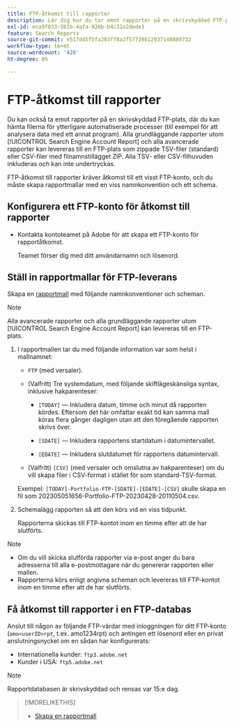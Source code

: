 ```yaml
---
title: FTP-åtkomst till rapporter
description: Lär dig hur du tar emot rapporter på en skrivskyddad FTP-plats.
exl-id: eca9f033-5b1b-4afa-926b-b4c31e2dede3
feature: Search Reports
source-git-commit: e517dd5f5fa283ff8a2f57728612937148889732
workflow-type: tm+mt
source-wordcount: '428'
ht-degree: 0%

---
```


# FTP-åtkomst till rapporter

Du kan också ta emot rapporter på en skrivskyddad FTP-plats, där du kan hämta filerna för ytterligare automatiserade processer (till exempel för att analysera data med ett annat program). Alla grundläggande rapporter utom [!UICONTROL Search Engine Account Report] och alla avancerade rapporter kan levereras till en FTP-plats som zippade TSV-filer (standard) eller CSV-filer med filnamnstillägget ZIP. Alla TSV- eller CSV-filhuvuden inkluderas och kan inte undertryckas.

FTP-åtkomst till rapporter kräver åtkomst till ett visst FTP-konto, och du måste skapa rapportmallar med en viss namnkonvention och ett schema.

## Konfigurera ett FTP-konto för åtkomst till rapporter

* Kontakta kontoteamet på Adobe för att skapa ett FTP-konto för rapportåtkomst.

  Teamet förser dig med ditt användarnamn och lösenord.

## Ställ in rapportmallar för FTP-leverans

Skapa en [rapportmall](templates/template-create.md) med följande namnkonventioner och scheman.

>[!NOTE]
>
>Alla avancerade rapporter och alla grundläggande rapporter utom [!UICONTROL Search Engine Account Report] kan levereras till en FTP-plats.

1. I rapportmallen tar du med följande information var som helst i mallnamnet:

   * `FTP` (med versaler).

   * (Valfritt) Tre systemdatum, med följande skiftlägeskänsliga syntax, inklusive hakparenteser:

      * `[TODAY]` — Inkludera datum, timme och minut då rapporten kördes. Eftersom det här omfattar exakt tid kan samma mall köras flera gånger dagligen utan att den föregående rapporten skrivs över.

      * `[SDATE]` — Inkludera rapportens startdatum i datumintervallet.

      * `[EDATE]` — Inkludera slutdatumet för rapportens datumintervall.

   * (Valfritt) `[CSV]` (med versaler och omslutna av hakparenteser) om du vill skapa filer i CSV-format i stället för som standard-TSV-format.

   Exempel: `[TODAY]-Portfolio-FTP-[SDATE]-[EDATE]-[CSV]` skulle skapa en fil som 202305051656-Portfolio-FTP-20230428-20110504.csv.

1. Schemalägg rapporten så att den körs vid en viss tidpunkt.

   Rapporterna skickas till FTP-kontot inom en timme efter att de har slutförts.

>[!NOTE]
>
>* Om du vill skicka slutförda rapporter via e-post anger du bara adresserna till alla e-postmottagare när du genererar rapporten eller mallen.
>* Rapporterna körs enligt angivna scheman och levereras till FTP-kontot inom en timme efter att de har slutförts.

## Få åtkomst till rapporter i en FTP-databas

Anslut till någon av följande FTP-värdar med inloggningen för ditt FTP-konto (`amo<userID>rpt`, t.ex. amo1234rpt) och antingen ett lösenord eller en privat anslutningsnyckel om en sådan har konfigurerats:

* Internationella kunder: `ftp3.adobe.net`
* Kunder i USA: `ftp5.adobe.net`

>[!NOTE]
>
>Rapportdatabasen är skrivskyddad och rensas var 15:e dag.


>[!MORELIKETHIS]
>
>* [Skapa en rapportmall](/help/search-social-commerce/reports/automation/templates/template-create.md)
